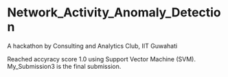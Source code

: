 # Network_Activity_Anomaly_Detection
A hackathon by Consulting and Analytics Club, IIT Guwahati

Reached accyracy score 1.0 using Support Vector Machine (SVM).
My_Submission3 is the final submission.

